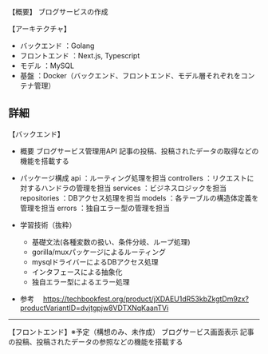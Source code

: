【概要】
ブログサービスの作成

【アーキテクチャ】
 - バックエンド     ：Golang
 - フロントエンド   ：Next.js, Typescript
 - モデル           ：MySQL
 - 基盤             ：Docker（バックエンド、フロントエンド、モデル層それぞれをコンテナ管理）

詳細
-----------------------------------------------------------------------------
【バックエンド】
- 概要
    ブログサービス管理用API
    記事の投稿、投稿されたデータの取得などの機能を搭載する

- パッケージ構成
    api           ：ルーティング処理を担当
    controllers   ：リクエストに対するハンドラの管理を担当
    services      ：ビジネスロジックを担当
    repositories  ：DBアクセス処理を担当
    models        ：各テーブルの構造体定義を管理を担当
    errors        ：独自エラー型の管理を担当

- 学習技術（抜粋）
    - 基礎文法(各種変数の扱い、条件分岐、ループ処理)
    - gorilla/muxパッケージによるルーティング
    - mysqlドライバーによるDBアクセス処理
    - インタフェースによる抽象化
    - 独自エラー型によるエラー処理

- 参考
　https://techbookfest.org/product/jXDAEU1dR53kbZkgtDm9zx?productVariantID=dvjtgpjw8VDTXNqKaanTVi
-----------------------------------------------------------------------------
【フロントエンド】※予定（構想のみ、未作成）
    ブログサービス画面表示
    記事の投稿、投稿されたデータの参照などの機能を搭載する
